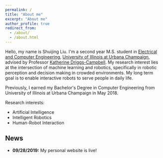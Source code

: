 ```yaml
---
permalink: /
title: "About me"
excerpt: "About me"
author_profile: true
redirect_from: 
  - /about/
  - /about.html
---
```


Hello, my name is Shuijing Liu. I'm a second year M.S. student in [Electrical and Computer Engineering](https://ece.illinois.edu), 
[University of Illinois at Urbana Champaign](https://illinois.edu), advised by Professor [Katherine Driggs-Campbell](https://krdc.web.illinois.edu).
 My research interest lies at the intersection of machine learning and robotics, specifically in robotic perception and 
 decision making in crowded environments. My long term goal is to enable interactive robots to serve people in daily life.   
 
Previously, I earned my Bachelor's Degree in Computer Engineering from University of Illinois at Urbana Champaign in May 2018.

Research interests:

- Artificial Intelligence 
- Intelligent Robotics
- Human-Robot Interaction



News
---
- **09/28/2019:** My personal website is live!
